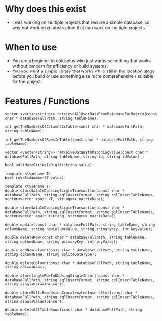 # Why does this exist <br>
- I was working on multiple projects that require a simple database, so why not work on an abstraction that can work on multiple projects. <br>

# When to use <br>
- You are a beginner in cplusplus who just wants something that works without concern for efficiency or build systems. <br>
- You you want a simple library that works while still in the ideation stage before you build or use something else more comprehensive / suitable for the project. <br>

# Features / Functions <br>
    vector <vector<string>> retrieveAllUserDataFromDatabaseForMatrix(const char * databaseFullPath, string tableName);

    int getTheNumbersOfColumnsInTable(const char * databaseFullPath, string tableName);

    int getTheNumbersOfRowsInTable(const char * databaseFullPath, string tableName);

    vector <vector<string>> retreiveDataWithMatchingValue(const char * databaseFullPath, string tableName, string id, string idValue) ;

    bool validateStringIsDigit(string value);

    template <typename T>
    bool isValidNumber(T value);

    template <typename T>
    double storeDataInDbUsingSingleTransaction(const char * databaseFullPath, string sqlInsertFormat, string sqlInsertTableNames, vector<vector <pair <T, string>>> matrixData);

    double storeDataInDbUsingSingleTransaction(const char * databaseFullPath, string sqlInsertFormat, string sqlInsertTableNames, vector<vector <pair <string, string>>> matrixData);

    double update(const char * databaseFullPath, string tableName, string columnName, string newColumnValue, string primaryKey, int keyValue);

    double deleteRow(const char * databaseFullPath, string tableName, string columnName, string primaryKey, int keyValue);

    double addNewColumn(const char * databaseFullPath, string tableName, string columnName, string sqliteDataType);

    double deleteColumn(const char * databaseFullPath, string tableName, string columnName);

    double storeSingleRowInDbUsingSingleInsert(const char * databaseFullPath, string sqlInsertFormat, string sqlInsertTableNames, string singleValueToInsert);

    double storeMultiRowsUsingConcatenatedInsertStmt(const char * databaseFullPath, string sqlInsertFormat, string sqlInsertTableNames, string singleValueToInsert);

    double deleteAllTableRows(const char * databaseFullPath, string tableName);
